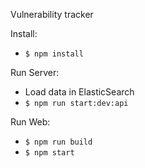 Vulnerability tracker

Install:

- `$ npm install`

Run Server:

- Load data in ElasticSearch
- `$ npm run start:dev:api`

Run Web:

- `$ npm run build`
- `$ npm start`
